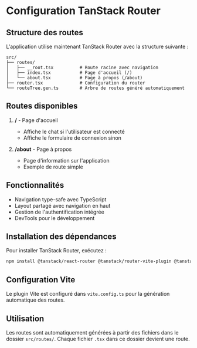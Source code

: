 # Configuration TanStack Router

## Structure des routes

L'application utilise maintenant TanStack Router avec la structure suivante :

```
src/
├── routes/
│   ├── __root.tsx          # Route racine avec navigation
│   ├── index.tsx           # Page d'accueil (/)
│   └── about.tsx           # Page à propos (/about)
├── router.tsx              # Configuration du router
└── routeTree.gen.ts        # Arbre de routes généré automatiquement
```

## Routes disponibles

1. **/** - Page d'accueil
   - Affiche le chat si l'utilisateur est connecté
   - Affiche le formulaire de connexion sinon

2. **/about** - Page à propos
   - Page d'information sur l'application
   - Exemple de route simple

## Fonctionnalités

- Navigation type-safe avec TypeScript
- Layout partagé avec navigation en haut
- Gestion de l'authentification intégrée
- DevTools pour le développement

## Installation des dépendances

Pour installer TanStack Router, exécutez :

```bash
npm install @tanstack/react-router @tanstack/router-vite-plugin @tanstack/router-devtools
```

## Configuration Vite

Le plugin Vite est configuré dans `vite.config.ts` pour la génération automatique des routes.

## Utilisation

Les routes sont automatiquement générées à partir des fichiers dans le dossier `src/routes/`. 
Chaque fichier `.tsx` dans ce dossier devient une route.
